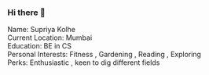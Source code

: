 ### Hi there 👋

Name: Supriya Kolhe<br />
Current Location: Mumbai<br />
Education: BE in CS<br />
Personal Interests: Fitness , Gardening , Reading , Exploring<br />
Perks: Enthusiastic , keen to dig different fields<br />

